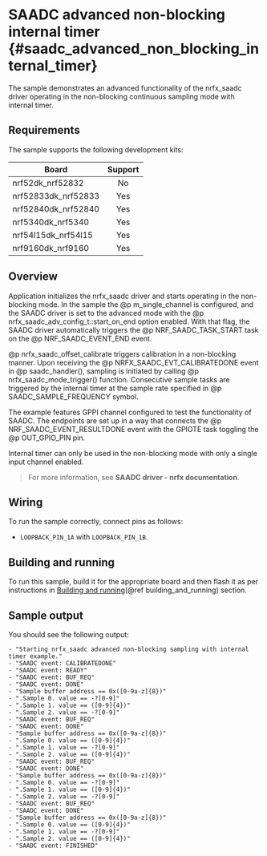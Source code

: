 # SAADC advanced non-blocking internal timer {#saadc_advanced_non_blocking_internal_timer}

The sample demonstrates an advanced functionality of the nrfx_saadc driver operating in the non-blocking continuous sampling mode with internal timer.

## Requirements

The sample supports the following development kits:

| **Board**           | **Support** |
|---------------------|:-----------:|
| nrf52dk_nrf52832    |      No     |
| nrf52833dk_nrf52833 |     Yes     |
| nrf52840dk_nrf52840 |     Yes     |
| nrf5340dk_nrf5340   |     Yes     |
| nrf54l15dk_nrf54l15 |     Yes     |
| nrf9160dk_nrf9160   |     Yes     |

## Overview

Application initializes the nrfx_saadc driver and starts operating in the non-blocking mode.
In the sample the @p m_single_channel is configured, and the SAADC driver is set to the advanced mode with the @p nrfx_saadc_adv_config_t::start_on_end option enabled.
With that flag, the SAADC driver automatically triggers the @p NRF_SAADC_TASK_START task on the @p NRF_SAADC_EVENT_END event.

@p nrfx_saadc_offset_calibrate triggers calibration in a non-blocking manner.
Upon receiving the @p NRFX_SAADC_EVT_CALIBRATEDONE event in @p saadc_handler(), sampling is initiated by calling @p nrfx_saadc_mode_trigger() function.
Consecutive sample tasks are triggered by the internal timer at the sample rate specified in @p SAADC_SAMPLE_FREQUENCY symbol.

The example features GPPI channel configured to test the functionality of SAADC.
The endpoints are set up in a way that connects the @p NRF_SAADC_EVENT_RESULTDONE event with the GPIOTE task toggling the @p OUT_GPIO_PIN pin.

Internal timer can only be used in the non-blocking mode with only a single input channel enabled.

> For more information, see **SAADC driver - nrfx documentation**.

## Wiring

To run the sample correctly, connect pins as follows:
* `LOOPBACK_PIN_1A` with `LOOPBACK_PIN_1B`.

## Building and running

To run this sample, build it for the appropriate board and then flash it as per instructions in [Building and running](@ref building_and_running) section.

## Sample output

You should see the following output:

```
- "Starting nrfx_saadc advanced non-blocking sampling with internal timer example."
- "SAADC event: CALIBRATEDONE"
- "SAADC event: READY"
- "SAADC event: BUF_REQ"
- "SAADC event: DONE"
- "Sample buffer address == 0x([0-9a-z]{8})"
- ".Sample 0. value == -?[0-9]"
- ".Sample 1. value == ([0-9]{4})"
- ".Sample 2. value == -?[0-9]"
- "SAADC event: BUF_REQ"
- "SAADC event: DONE"
- "Sample buffer address == 0x([0-9a-z]{8})"
- ".Sample 0. value == ([0-9]{4})"
- ".Sample 1. value == -?[0-9]"
- ".Sample 2. value == ([0-9]{4})"
- "SAADC event: BUF_REQ"
- "SAADC event: DONE"
- "Sample buffer address == 0x([0-9a-z]{8})"
- ".Sample 0. value == -?[0-9]"
- ".Sample 1. value == ([0-9]{4})"
- ".Sample 2. value == -?[0-9]"
- "SAADC event: BUF_REQ"
- "SAADC event: DONE"
- "Sample buffer address == 0x([0-9a-z]{8})"
- ".Sample 0. value == ([0-9]{4})"
- ".Sample 1. value == -?[0-9]"
- ".Sample 2. value == ([0-9]{4})"
- "SAADC event: FINISHED"
```

[//]: #
[Building and running]: <../../../README.md#building-and-running>
